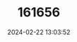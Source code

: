 ---
title: "161656"
category: "Fenestraja sinusmexicanus"
draft: false
date: 2024-02-22 13:03:52
languages:
  English: ["Gulf Pygmy Skate"]
---